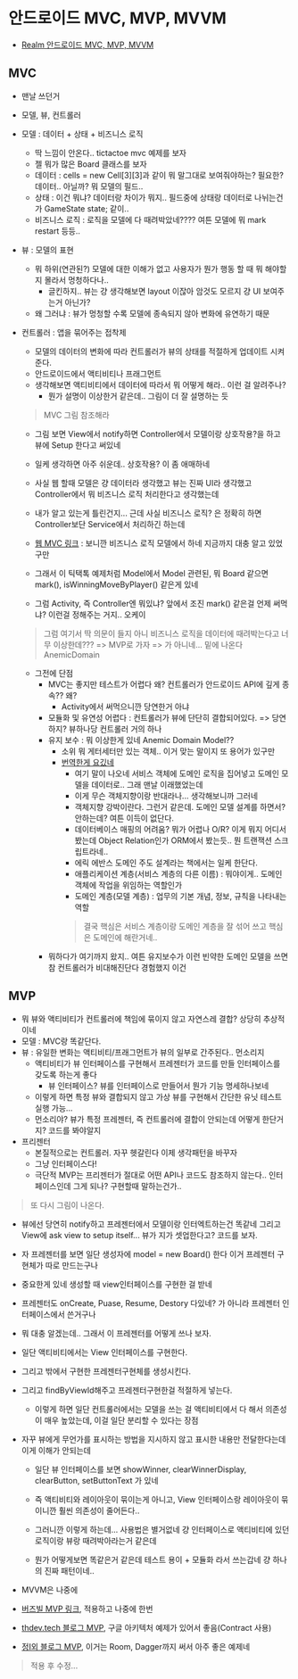 # 안드로이드 MVC, MVP, MVVM

- [Realm 안드로이드 MVC, MVP, MVVM](https://academy.realm.io/kr/posts/eric-maxwell-mvc-mvp-and-mvvm-on-android/)

## MVC

- 맨날 쓰던거
- 모델, 뷰, 컨트롤러
- 모델 : 데이터 + 상태 + 비즈니스 로직
  - 딱 느낌이 안온다.. tictactoe mvc 예제를 보자
  - 젤 뭐가 많은 Board 클래스를 보자
  - 데이터 : cells = new Cell[3][3]과 같이 뭐 말그대로 보여줘야하는? 필요한? 데이터.. 아닐까? 뭐 모델의 필드..
  - 상태 : 이건 뭐냐? 데이터랑 차이가 뭐지.. 필드중에 상태랑 데이터로 나뉘는건가 GameState state; 같이..
  - 비즈니스 로직 : 로직을 모델에 다 때려박았네???? 여튼 모델에 뭐 mark restart 등등..
- 뷰 : 모델의 표현
  - 뭐 하위(연관된?) 모델에 대한 이해가 없고 사용자가 뭔가 행동 할 때 뭐 해야할지 몰라서 멍청하다나..
    - 글킨하지.. 뷰는 걍 생각해보면 layout 이잖아 암것도 모르지 걍 UI 보여주는거 아닌가?
  - 왜 그러냐 : 뷰가 멍청할 수록 모델에 종속되지 않아 변화에 유연하기 때문
- 컨트롤러 : 앱을 묶어주는 접착제
  - 모델의 데이터의 변화에 따라 컨트롤러가 뷰의 상태를 적절하게 업데이트 시켜준다.
  - 안드로이드에서 액티비티나 프래그먼트
  - 생각해보면 액티비티에서 데이터에 따라서 뭐 어떻게 해라.. 이런 걸 알려주나?
    - 뭔가 설명이 이상한거 같은데.. 그림이 더 잘 설명하는 듯
  
  > MVC 그림 참조해라
  
  - 그림 보면 View에서 notify하면 Controller에서 모델이랑 상호작용?을 하고 뷰에 Setup 한다고 써있네
  - 일케 생각하면 아주 쉬운데.. 상호작용? 이 좀 애매하네
  
  - 사실 웹 할때 모델은 걍 데이터라 생각했고 뷰는 진짜 UI라 생각했고 Controller에서 뭐 비즈니스 로직 처리한다고 생각했는데
  - 내가 알고 있는게 틀린건지... 근데 사실 비즈니스 로직? 은 정확히 하면 Controller보단 Service에서 처리하긴 하는데
  - [웹 MVC 링크](https://hyoje420.tistory.com/36) : 보니깐 비즈니스 로직 모델에서 하네 지금까지 대충 알고 있었구만
  - 그래서 이 틱택톡 예제처럼 Model에서 Model 관련된, 뭐 Board 같으면 mark(), isWinningMoveByPlayer() 같은게 있네
  - 그럼 Activity, 즉 Controller엔 뭐있냐? 앞에서 조진 mark() 같은걸 언제 써먹냐? 이런걸 정해주는 거지.. 오케이
  
  > 그럼 여기서 딱 의문이 들지 아니 비즈니스 로직을 데이터에 때려박는다고 너무 이상한데??? => MVP로 가자 => 가 아니네... 밑에 나온다 AnemicDomain
  
  - 그전에 단점
    - MVC는 좋지만 테스트가 어렵다 왜? 컨트롤러가 안드로이드 API에 깊게 종속?? 왜?
      - Activity에서 써먹으니깐 당연한거 아냐
    - 모듈화 및 유연성 어렵다 : 컨트롤러가 뷰에 단단히 결합되어있다. => 당연하지? 뷰하나당 컨트롤러 거의 하나
    - 유지 보수 : 뭐 이상한게 있네 Anemic Domain Model??
      - 소위 뭐 게터세터만 있는 객체.. 이거 맞는 말이지 또 용어가 있구만
      - [번역한게 요깄네](https://m.blog.naver.com/PostView.nhn?blogId=muchine98&logNo=220304821784&proxyReferer=https%3A%2F%2Fwww.google.com%2F)
        - 여기 말이 나오네 서비스 객체에 도메인 로직을 집어넣고 도메인 모델을 데이터로.. 그래 맨날 이래했었는데
        - 이게 무슨 객체지향이랑 반대라나... 생각해보니까 그러네
        - 객체지향 강박이란다. 그런거 같은데. 도메인 모델 설계를 하면서? 안하는데? 여튼 이득이 없단다.
        - 데이터베이스 매핑의 어려움? 뭐가 어렵나 O/R? 이게 뭐지 어디서 봤는데 Object Relation인가 ORM에서 봤는듯.. 뭔 트랜잭션 스크립트라네..
        - 에릭 에반스 도메인 주도 설계라는 책에서는 일케 한단다.
        - 애플리케이션 계층(서비스 계층의 다른 이름) : 뭐야이게.. 도메인 객체에 작업을 위임하는 역할인가
        - 도메인 계층(모델 계층) : 업무의 기본 개념, 정보, 규칙을 나타내는 역할
        > 결국 핵심은 서비스 계층이랑 도메인 계층을 잘 섞어 쓰고 핵심은 도메인에 해란거네..
    - 뭐하다가 여기까지 왔지.. 여튼 유지보수가 이런 빈약한 도메인 모델을 쓰면 참 컨트롤러가 비대해진단다 경험했지 이건
    
## MVP
  
- 뭐 뷰와 액티비티가 컨트롤러에 책임에 묶이지 않고 자연스레 결합? 상당히 추상적이네
- 모델 : MVC랑 똑같단다.
- 뷰 : 유일한 변화는 액티비티/프래그먼트가 뷰의 일부로 간주된다.. 먼소리지
  - 액티비티가 뷰 인터페이스를 구현해서 프레젠터가 코드를 만들 인터페이스를 갖도록 하는게 좋다
    - 뷰 인터페이스? 뷰를 인터페이스로 만들어서 뭔가 기능 명세하나보네
  - 이렇게 하면 특정 뷰와 결합되지 않고 가상 뷰를 구현해서 간단한 유닛 테스트 실행 가능...
  - 먼소리야? 뷰가 특정 프레젠터, 즉 컨트롤러에 결합이 안되는데 어떻게 한단거지? 코드를 봐야알지
- 프리젠터
  - 본질적으로는 컨트롤러. 자꾸 헷갈린다 이제 생각패턴을 바꾸자
  - 그냥 인터페이스다!
  - 극단적 MVP는 프리젠터가 절대로 어떤 API나 코드도 참조하지 않는다.. 인터페이스인데 그게 되나? 구현할때 말하는건가..
  
> 또 다시 그림이 나온다.
- 뷰에선 당연히 notify하고 프레젠터에서 모델이랑 인터엑트하는건 똑같네 그리고 View에 ask view to setup itself... 뷰가 지가 셋업한다고? 코드를 보자.

- 자 프레젠터를 보면 일단 생성자에 model = new Board() 한다 이거 프레젠터 구현체가 따로 만드는구나
- 중요한게 있네 생성할 때 view인터페이스를 구현한 걸 받네
- 프레젠터도 onCreate, Puase, Resume, Destory 다있네? 가 아니라 프레젠터 인터페이스에서 쓴거구나

- 뭐 대충 알겠는데.. 그래서 이 프레젠터를 어떻게 쓰나 보자.

- 일단 액티비티에서는 View 인터페이스를 구현한다.
- 그리고 밖에서 구현한 프레젠터구현체를 생성시킨다.
- 그리고 findByViewId해주고 프레젠터구현한걸 적절하게 넣는다. 
  - 이렇게 하면 일단 컨트롤러에서는 모델을 쓰는 걸 액티비티에서 다 해서 의존성이 매우 높았는데, 이걸 일단 분리할 수 있다는 장점

- 자꾸 뷰에게 무언가를 표시하는 방법을 지시하지 않고 표시한 내용만 전달한다는데 이게 이해가 안되는데
  - 일단 뷰 인터페이스를 보면 showWinner, clearWinnerDisplay, clearButton, setButtonText 가 있네
  - 즉 액티비티와 레이아웃이 묶이는게 아니고, View 인터페이스랑 레이아웃이 묶이니깐 훨씬 의존성이 줄어든다.. 
  
  - 그러니깐 이렇게 하는데... 사용법은 별거없네 걍 인터페이스로 액티비티에 있던 로직이랑 뷰랑 때려박아라는거 같은데
  - 뭔가 어떻게보면 똑같은거 같은데 테스트 용이 + 모듈화 라서 쓰는갑네 걍 하나의 진짜 패턴이네..
  
  
+ MVVM은 나중에

+ [버즈빌 MVP 링크](https://www.buzzvil.com/ko/2017/01/31/android-mvp-pattern-what-why-and-how/), 적용하고 나중에 한번
+ [thdev.tech 블로그 MVP](https://thdev.tech/androiddev/2016/11/28/Android-MVP-One/), 구글 아키텍처 예제가 있어서 좋음(Contract 사용)
+ [정I외 블로그 MVP](https://black-jin0427.tistory.com/149), 이거는 Room, Dagger까지 써서 아주 좋은 예제네

> 적용 후 수정...

  
  
  
  
  
  
  
  
  
  
  
    
    
    
    
  
  
  
  
  
  
  
  
  
  
  
  
  

